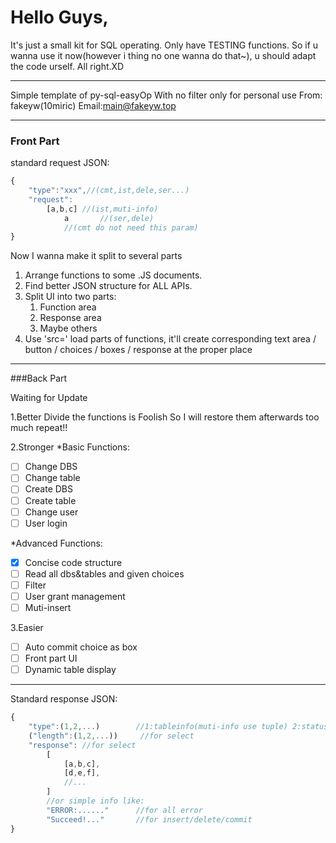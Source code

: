 # Hello Guys,

It's just a small kit for SQL operating.
Only have TESTING functions.
So if u wanna use it now(however i thing no one wanna do that~),
u should adapt the code urself.
All right.XD

-----------

Simple template of py-sql-easyOp 
With no filter
only for personal use
From: fakeyw(10miric)
Email:main@fakeyw.top

------

### Front Part

standard request JSON:

```javascript
{
	"type":"xxx",//(cmt,ist,dele,ser...)
	"request":	
  		[a,b,c]	//(ist,muti-info)
			a  		//(ser,dele)
			//(cmt do not need this param)
}
```
Now I wanna make it split to several parts

1. Arrange functions to some .JS documents.
2. Find better JSON structure for ALL APIs.
3. Split UI into two parts: 
   1. Function area
   2. Response area
   3. Maybe others
4. Use 'src=' load parts of functions, it'll create corresponding text area / button / choices / boxes / response at the proper place

--------

###Back Part

Waiting for Update

1.Better
Divide the functions is Foolish
So I will restore them afterwards
too much repeat!!

2.Stronger
*Basic Functions:

- [ ] Change DBS
- [ ] Change table
- [ ] Create DBS
- [ ] Create table
- [ ] Change user
- [ ] User login

*Advanced Functions:

- [x] Concise code structure					
- [ ] Read all dbs&tables and given choices
- [ ] Filter
- [ ] User grant management
- [ ] Muti-insert

3.Easier

- [ ] Auto commit choice as box
- [ ] Front part UI
- [ ] Dynamic table display

------------
Standard response JSON:
```javascript
{
	"type":(1,2,...)		//1:tableinfo(muti-info use tuple) 2:status info(onr sentence)
	("length":(1,2,...))	 //for select
	"response": //for select
		[
			[a,b,c],
			[d,e,f],
			//...
		]
		//or simple info like:
		"ERROR:......"  	//for all error
		"Succeed!..."		//for insert/delete/commit
}
```